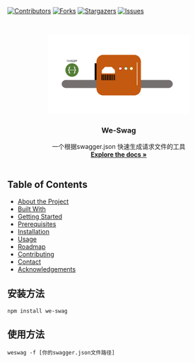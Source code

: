 
[![Contributors][contributors-shield]][contributors-url]
[![Forks][forks-shield]][forks-url]
[![Stargazers][stars-shield]][stars-url]
[![Issues][issues-shield]][issues-url]

<br />
<p align="center">
 <a href="https://github.com/legenself/we-swag">
 <img src="image/banner.gif" alt="Logo"height="180">
 </a>
 <h3 align="center">We-Swag</h3>
 <p align="center">
 一个根据swagger.json 快速生成请求文件的工具
 <br />
 <a href="https://github.com/legenself/we-swag"><strong>Explore the docs »</strong></a>
 <br />
 <br />
 <!-- <a href="https://github.com/othneildrew/Best-README-Template">View Demo</a>
 ·
 <a href="https://github.com/othneildrew/Best-README-Template/issues">Report Bug</a>
 ·
 <a href="https://github.com/othneildrew/Best-README-Template/issues">Request Feature</a>-->
 </p>
</p>

## Table of Contents
* [About the Project](#about-the-project)
 * [Built With](#built-with)
* [Getting Started](#getting-started)
 * [Prerequisites](#prerequisites)
 * [Installation](#installation)
* [Usage](#usage)
* [Roadmap](#roadmap)
* [Contributing](#contributing)
* [Contact](#contact)
* [Acknowledgements](#acknowledgements)
## 安装方法
```
npm install we-swag
```
## 使用方法
```
weswag -f [你的swagger.json文件路径]
```



[contributors-shield]: https://img.shields.io/github/contributors/legenself/we-swag.svg?style=flat-square
[contributors-url]: https://github.com/legenself/we-swag/graphs/contributors
[forks-shield]: https://img.shields.io/github/forks/legenself/we-swag.svg?style=flat-square
[forks-url]: https://github.com/legenself/we-swag/network/members
[stars-shield]: https://img.shields.io/github/stars/legenself/we-swag.svg?style=flat-square
[stars-url]: https://github.com/legenself/we-swag/stargazers
[issues-shield]: https://img.shields.io/github/issues/legenself/we-swag.svg?style=flat-square
[issues-url]: https://github.com/legenself/we-swag/issues